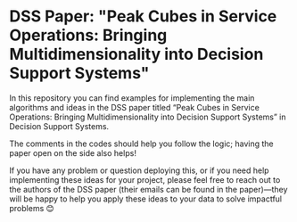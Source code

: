 # DSS Paper: "Peak Cubes in Service Operations: Bringing Multidimensionality into Decision Support Systems"
In this repository you can find examples for implementing the main algorithms and ideas in the DSS paper titled “Peak Cubes in Service Operations: Bringing Multidimensionality into Decision Support Systems” in Decision Support Systems.

The comments in the codes should help you follow the logic; having the paper open on the side also helps!

If you have any problem or question deploying this, or if you need help implementing these ideas for your project, please feel free to reach out to the authors of the DSS paper (their emails can be found in the paper)—they will be happy to help you apply these ideas to your data to solve impactful problems 😊 
